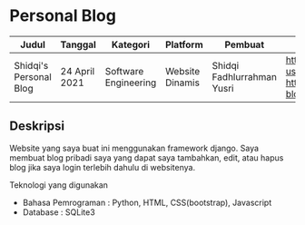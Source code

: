 # Personal Blog

| Judul | Tanggal | Kategori | Platform | Pembuat | Tautan Projek |
| ------ | ------ | ------ | ------ | ------ | ------ |
| Shidqi's Personal Blog | 24 April 2021 | Software Engineering | Website Dinamis | Shidqi Fadhlurrahman Yusri | https://github.com/shidqify/Web-using-Django <br/> https://shidqify-blog.herokuapp.com/ |

## Deskripsi

Website yang saya buat ini menggunakan framework django. Saya membuat blog pribadi saya yang dapat saya tambahkan, edit, atau hapus blog jika saya login terlebih dahulu di websitenya.

Teknologi yang digunakan
- Bahasa Pemrograman : Python, HTML, CSS(bootstrap), Javascript
- Database : SQLite3
